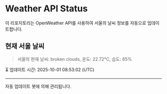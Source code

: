 
# Weather API Status

이 리포지토리는 OpenWeather API를 사용하여 서울의 날씨 정보를 자동으로 업데이트합니다.

## 현재 서울 날씨
> 서울의 현재 날씨: broken clouds, 온도: 22.72°C, 습도: 65%

⏳ 업데이트 시간: 2025-10-01 08:53:02 (UTC)

---
자동 업데이트 봇에 의해 관리됩니다.
